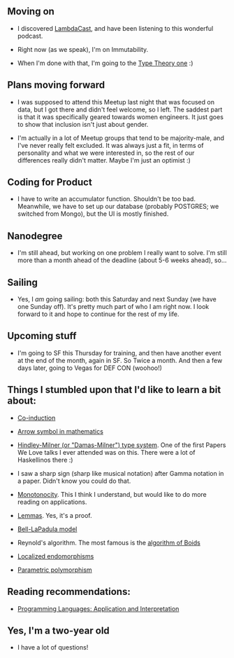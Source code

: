 ## Moving on

- I discovered [LambdaCast](https://soundcloud.com/lambda-cast), and have been listening to this wonderful podcast.

- Right now (as we speak), I'm on Immutability.
  
- When I'm done with that, I'm going to the [Type Theory one](http://typetheorypodcast.com/) :) 

## Plans moving forward

- I was supposed to attend this Meetup last night that was focused on data,
  but I got there and didn't feel welcome, so I left. The saddest part is that
  it was specifically geared towards women engineers. It just goes to show that 
  inclusion isn't just about gender. 
  
- I'm actually in a lot of Meetup groups that tend to be majority-male, and 
  I've never really felt excluded. It was always just a fit, in terms of personality
  and what we were interested in, so the rest of our differences really didn't matter.
  Maybe I'm just an optimist :)
  
  
## Coding for Product

- I have to write an accumulator function. Shouldn't be too bad.
  Meanwhile, we have to set up our database (probably POSTGRES; we switched from Mongo), 
  but the UI is mostly finished.
  
## Nanodegree

- I'm still ahead, but working on one problem I really want to solve. I'm still more
  than a month ahead of the deadline (about 5-6 weeks ahead), so...
  
## Sailing

- Yes, I *am* going sailing: both this Saturday and next Sunday (we have one Sunday off).
  It's pretty much part of who I am right now. I look forward to it and hope to continue for
  the rest of my life.
  
## Upcoming stuff

- I'm going to SF this Thursday for training, and then have another event at the end of the month,
  again in SF. So Twice a month. And then a few days later, going to Vegas for DEF CON (woohoo!)
  
## Things I stumbled upon that I'd like to learn a bit about:

- [Co-induction](https://en.wikipedia.org/wiki/Coinduction)

- [Arrow symbol in mathematics](https://en.wikipedia.org/wiki/Comma_category)

- [Hindley-Milner (or "Damas-Milner") type system](https://en.wikipedia.org/wiki/Hindley%E2%80%93Milner_type_system). 
  One of the first Papers We Love talks I ever attended was on this. There were a lot of Haskellinos there :)
  
- I saw a sharp sign (sharp like musical notation) after Gamma notation in a paper. Didn't know you could do that.

- [Monotonocity](https://en.wikipedia.org/wiki/Monotonic_function). This I think I understand, but would like to do
  more reading on applications.
  
- [Lemmas](http://mathworld.wolfram.com/Lemma.html). Yes, it's a proof. 

- [Bell-LaPadula model](https://en.wikipedia.org/wiki/Bell%E2%80%93LaPadula_model)

- Reynold's algorithm. The most famous is the [algorithm of Boids](https://en.wikipedia.org/wiki/Boids)

- [Localized endomorphisms](https://ncatlab.org/nlab/show/localized+endomorphism)

- [Parametric polymorphism](https://en.wikipedia.org/wiki/Parametric_polymorphism)

## Reading recommendations:

- [Programming Languages: Application and Interpretation](http://cs.brown.edu/~sk/Publications/Books/ProgLangs/2007-04-26/plai-2007-04-26.pdf)

## Yes, I'm a two-year old

- I have a lot of questions!

  
